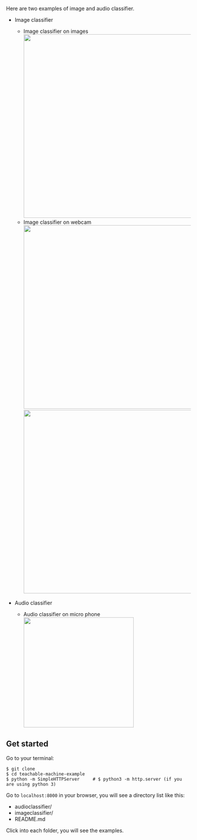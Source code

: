 Here are two examples of image and audio classifier.

- Image classifier
  - Image classifier on images
  <kbd><img src="https://github.com/yining1023/teachable-machine-example/raw/master/images/demo1.png" width="500"></kbd>
  - Image classifier on webcam
  <kbd><img src="https://github.com/yining1023/teachable-machine-example/raw/master/images/demo2-1.png" width="500"></kbd>
  <kbd><img src="https://github.com/yining1023/teachable-machine-example/raw/master/images/demo2-2.png" width="500"></kbd>

- Audio classifier
  - Audio classifier on micro phone
  <kbd><img src="https://github.com/yining1023/teachable-machine-example/raw/master/images/demo3.png" width="300"></kbd>

## Get started
Go to your terminal:
```
$ git clone
$ cd teachable-machine-example
$ python -m SimpleHTTPServer     # $ python3 -m http.server (if you are using python 3)
```
Go to `localhost:8000` in your browser, you will see a directory list like this:
- audioclassifier/
- imageclassifier/
- README.md

Click into each folder, you will see the examples.
